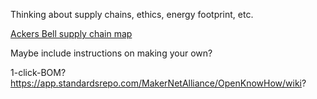 
Thinking about supply chains, ethics, energy footprint, etc.

[Ackers Bell supply chain map](https://open.sourcemap.com/maps/585e9cfa396e750727dae6bf)

Maybe include instructions on making your own?

1-click-BOM?
https://app.standardsrepo.com/MakerNetAlliance/OpenKnowHow/wiki?
